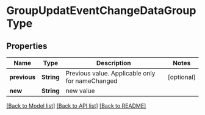 # GroupUpdatEventChangeDataGroupType

## Properties
Name | Type | Description | Notes
------------ | ------------- | ------------- | -------------
**previous** | **String** | Previous value. Applicable only for nameChanged | [optional] 
**new** | **String** | new value | 

[[Back to Model list]](../README.md#documentation-for-models) [[Back to API list]](../README.md#documentation-for-api-endpoints) [[Back to README]](../README.md)


